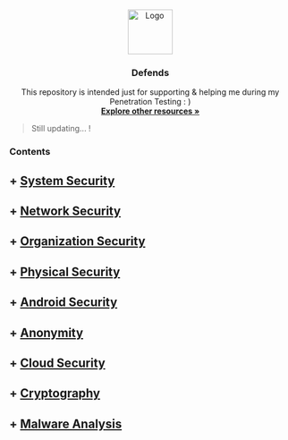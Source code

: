 <!-- PROJECT LOGO -->
<br />
<p align="center">
  <a href="https://github.com/sarathlalup">
    <img src="https://www.go2vanguard.com/wp-content/uploads/pentesting.png" alt="Logo" width="80" height="80">
   </a>

  <h3 align="center">Defends</h3>

  <p align="center">
   This repository is intended just for supporting & helping me during my Penetration Testing : )
    <br />
    <a href="https://github.com/sarathlalup/Cyber-security/blob/master/Explore%20other%20resources.md"><strong>Explore other resources  »</strong></a>
    <br />
    </p>
</p>

> Still updating...   !
### Contents
## + [ System Security](https://github.com/sarathlalup/Cyber-security/blob/master/Website%20Hacking/README.md)

## + [ Network Security](https://github.com/sarathlalup/Cyber-security/blob/master/Website%20Hacking/README.md)

## + [  	Organization Security](https://github.com/sarathlalup/Cyber-security/blob/master/Website%20Hacking/README.md)

## + [  	Physical Security](https://github.com/sarathlalup/Cyber-security/blob/master/Website%20Hacking/README.md)

## + [ Android Security](https://github.com/sarathlalup/Cyber-security/tree/master/Android)

## + [ Anonymity](https://github.com/sarathlalup/Cyber-security/blob/master/Social%20Engineering%20Attacks/README.md)

## + [ Cloud Security]()

## + [ Cryptography](https://github.com/sarathlalup/Cyber-security/blob/master/Windows%20Exploitaion/README.md)

## + [  	Malware Analysis](https://github.com/sarathlalup/Cyber-security/tree/master/Linux%20Exploitation)


